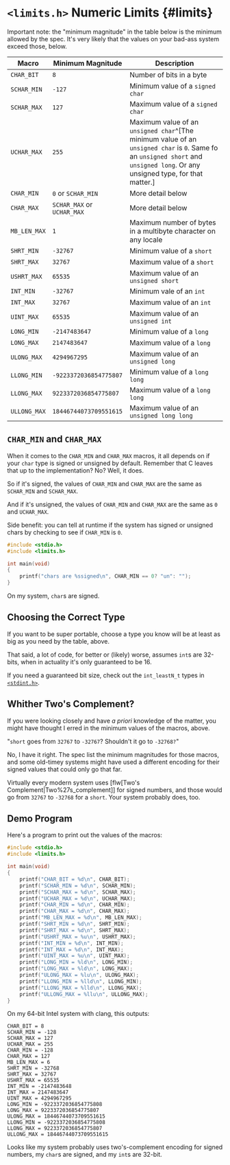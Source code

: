 <!-- Beej's guide to C

# vim: ts=4:sw=4:nosi:et:tw=72
-->

# `<limits.h>` Numeric Limits {#limits}

Important note: the "minimum magnitude" in the table below is the
minimum allowed by the spec. It's very likely that the values on your
bad-ass system exceed those, below.

|Macro|Minimum Magnitude|Description|
|-----|----------|-----------------------|
|`CHAR_BIT`|`8`|Number of bits in a byte|
|`SCHAR_MIN`|`-127`|Minimum value of a `signed char`|
|`SCHAR_MAX`|`127`|Maximum value of a `signed char`|
|`UCHAR_MAX`|`255`|Maximum value of an `unsigned char`^[The minimum value of an `unsigned char` is `0`. Same fo an `unsigned short` and `unsigned long`. Or any unsigned type, for that matter.]|
|`CHAR_MIN`|`0` or `SCHAR_MIN`|More detail below|
|`CHAR_MAX`|`SCHAR_MAX` or `UCHAR_MAX`|More detail below|
|`MB_LEN_MAX`|`1`|Maximum number of bytes in a multibyte character on any locale|
|`SHRT_MIN`|`-32767`|Minimum value of a `short`|
|`SHRT_MAX`|`32767`|Maximum value of a `short`|
|`USHRT_MAX`|`65535`|Maximum value of an `unsigned short`|
|`INT_MIN`|`-32767`|Minimum vale of an `int`|
|`INT_MAX`|`32767`|Maximum value of an `int`|
|`UINT_MAX`|`65535`|Maximum value of an `unsigned int`|
|`LONG_MIN`|`-2147483647`|Minimum value of a `long`|
|`LONG_MAX`|`2147483647`|Maximum value of a `long`|
|`ULONG_MAX`|`4294967295`|Maximum value of an `unsigned long`|
|`LLONG_MIN`|`-9223372036854775807`|Minimum value of a `long long`|
|`LLONG_MAX`|`9223372036854775807`|Maximum value of a `long long`|
|`ULLONG_MAX`|`18446744073709551615`|Maximum value of an `unsigned long long`|

## `CHAR_MIN` and `CHAR_MAX`

When it comes to the `CHAR_MIN` and `CHAR_MAX` macros, it all depends on
if your `char` type is signed or unsigned by default. Remember that C
leaves that up to the implementation? No? Well, it does.

So if it's signed, the values of `CHAR_MIN` and `CHAR_MAX` are the same
as `SCHAR_MIN` and `SCHAR_MAX`.

And if it's unsigned, the values of `CHAR_MIN` and `CHAR_MAX` are the
same as `0` and `UCHAR_MAX`.

Side benefit: you can tell at runtime if the system has signed or
unsigned chars by checking to see if `CHAR_MIN` is `0`.

``` {.c .numberLines}
#include <stdio.h>
#include <limits.h>

int main(void)
{
    printf("chars are %ssigned\n", CHAR_MIN == 0? "un": "");
}
```

On my system, `char`s are signed.

## Choosing the Correct Type

If you want to be super portable, choose a type you know will be at
least as big as you need by the table, above.

That said, a lot of code, for better or (likely) worse, assumes `int`s
are 32-bits, when in actuality it's only guaranteed to be 16.

If you need a guaranteed bit size, check out the `int_leastN_t` types in
[`<stdint.h>`](#stdint).

## Whither Two's Complement?

If you were looking closely and have _a priori_ knowledge of the matter,
you might have thought I erred in the minimum values of the macros,
above.

"`short` goes from `32767` to `-32767`? Shouldn't it go to `-32768?`"

No, I have it right. The spec list the minimum magnitudes for those
macros, and some old-timey systems might have used a different encoding
for their signed values that could only go that far.

Virtually every modern system uses [flw[Two's
Complement|Two%27s_complement]] for signed numbers, and those would go
from `32767` to `-32768` for a `short`. Your system probably does, too.

## Demo Program

Here's a program to print out the values of the macros:

``` {.c .numberLines}
#include <stdio.h>
#include <limits.h>

int main(void)
{
    printf("CHAR_BIT = %d\n", CHAR_BIT);
    printf("SCHAR_MIN = %d\n", SCHAR_MIN);
    printf("SCHAR_MAX = %d\n", SCHAR_MAX);
    printf("UCHAR_MAX = %d\n", UCHAR_MAX);
    printf("CHAR_MIN = %d\n", CHAR_MIN);
    printf("CHAR_MAX = %d\n", CHAR_MAX);
    printf("MB_LEN_MAX = %d\n", MB_LEN_MAX);
    printf("SHRT_MIN = %d\n", SHRT_MIN);
    printf("SHRT_MAX = %d\n", SHRT_MAX);
    printf("USHRT_MAX = %u\n", USHRT_MAX);
    printf("INT_MIN = %d\n", INT_MIN);
    printf("INT_MAX = %d\n", INT_MAX);
    printf("UINT_MAX = %u\n", UINT_MAX);
    printf("LONG_MIN = %ld\n", LONG_MIN);
    printf("LONG_MAX = %ld\n", LONG_MAX);
    printf("ULONG_MAX = %lu\n", ULONG_MAX);
    printf("LLONG_MIN = %lld\n", LLONG_MIN);
    printf("LLONG_MAX = %lld\n", LLONG_MAX);
    printf("ULLONG_MAX = %llu\n", ULLONG_MAX);
}
```

On my 64-bit Intel system with clang, this outputs:

``` {.default}
CHAR_BIT = 8
SCHAR_MIN = -128
SCHAR_MAX = 127
UCHAR_MAX = 255
CHAR_MIN = -128
CHAR_MAX = 127
MB_LEN_MAX = 6
SHRT_MIN = -32768
SHRT_MAX = 32767
USHRT_MAX = 65535
INT_MIN = -2147483648
INT_MAX = 2147483647
UINT_MAX = 4294967295
LONG_MIN = -9223372036854775808
LONG_MAX = 9223372036854775807
ULONG_MAX = 18446744073709551615
LLONG_MIN = -9223372036854775808
LLONG_MAX = 9223372036854775807
ULLONG_MAX = 18446744073709551615
```

Looks like my system probably uses two's-complement encoding for signed
numbers, my `char`s are signed, and my `int`s are 32-bit.
